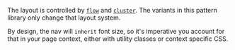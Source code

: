 The layout is controlled by [`flow`](/pattern-library/css-compositions/#flow) and [`cluster`](/pattern-library/css-compositions/#cluster). The variants in this pattern library only change that layout system. 

By design, the nav will `inherit` font size, so it's imperative you account for that in your page context, either with utility classes or context specific CSS.